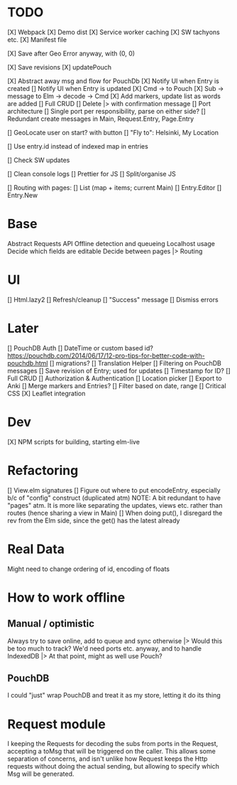 # TODO
[X] Webpack
[X] Demo dist
[X] Service worker caching
[X] SW tachyons etc.
[X] Manifest file

[X] Save after Geo Error anyway, with (0, 0)

[X] Save revisions
[X] updatePouch

[X] Abstract away msg and flow for PouchDb
  [X] Notify UI when Entry is created
  [] Notify UI when Entry is updated
  [X] Cmd -> to Pouch
  [X] Sub -> message to Elm -> decode -> Cmd
  [X] Add markers, update list as words are added
  [] Full CRUD
    [] Delete |> with confirmation message
  [] Port architecture
    [] Single port per responsibility, parse on either side?
  [] Redundant create messages in Main, Request.Entry, Page.Entry

[] GeoLocate user on start? with button
[] "Fly to": Helsinki, My Location

[] Use entry.id instead of indexed map in entries

[] Check SW updates

[] Clean console logs
[] Prettier for JS
[] Split/organise JS

[] Routing with pages:
  [] List (map + items; current Main)
  [] Entry.Editor
  [] Entry.New


# Base
Abstract Requests API
Offline detection and queueing
Localhost usage
Decide which fields are editable
Decide between pages
 |> Routing

# UI
[] Html.lazy2
[] Refresh/cleanup
[] "Success" message
[] Dismiss errors

# Later
[] PouchDB Auth
[] DateTime or custom based id? https://pouchdb.com/2014/06/17/12-pro-tips-for-better-code-with-pouchdb.html
[] migrations?
[] Translation Helper
[] Filtering on PouchDB messages
[] Save revision of Entry; used for updates
[] Timestamp for ID?
[] Full CRUD
[] Authorization & Authentication
[] Location picker
[] Export to Anki
[] Merge markers and Entries?
[] Filter based on date, range
[] Critical CSS
[X] Leaflet integration

# Dev
[X] NPM scripts for building, starting elm-live

# Refactoring
[] View.elm signatures
[] Figure out where to put encodeEntry, especially b/c of "config" construct (duplicated atm)
NOTE: A bit redundant to have "pages" atm. It is more like separating the updates, views etc. rather than routes (hence sharing a view in Main)
[] When doing put(), I disregard the rev from the Elm side, since the get() has the latest already

# Real Data
Might need to change ordering of id, encoding of floats

# How to work offline
## Manual / optimistic
Always try to save online, add to queue and sync otherwise
  |> Would this be too much to track? We'd need ports etc. anyway, and to handle IndexedDB
    |> At that point, might as well use Pouch?

## PouchDB
I could "just" wrap PouchDB and treat it as my store, letting it do its thing

# Request module
I keeping the Requests for decoding the subs from ports in the Request, accepting a toMsg that will be triggered on the caller.
This allows some separation of concerns, and isn't unlike how Request keeps the Http requests without doing the actual sending, but allowing to specify which Msg will be generated.
